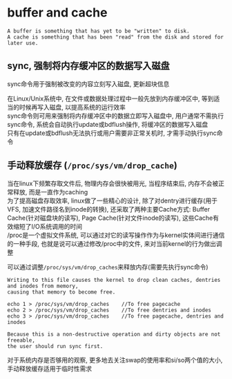 # buffer and cache

```
A buffer is something that has yet to be "written" to disk.
A cache is something that has been "read" from the disk and stored for later use.
```

## sync, 强制将内存缓冲区的数据写入磁盘

sync命令用于强制被改变的内容立刻写入磁盘, 更新超块信息 <br/>

在Linux/Unix系统中, 在文件或数据处理过程中一般先放到内存缓冲区中, 等到适当的时候再写入磁盘, 以提高系统的运行效率 <br/>
sync命令则可用来强制将内存缓冲区中的数据立即写入磁盘中, 用户通常不需执行sync命令, 系统会自动执行update或bdflush操作, 将缓冲区的数据写入磁盘 <br/>
只有在update或bdflush无法执行或用户需要非正常关机时, 才需手动执行sync命令 <br/>

## 手动释放缓存 (`/proc/sys/vm/drop_cache`)

当在linux下频繁存取文件后, 物理内存会很快被用光, 当程序结束后, 内存不会被正常释放, 而是一直作为caching <br/>
为了提高磁盘存取效率, linux做了一些精心的设计, 除了对dentry进行缓存(用于VFS, 加速文件路径名到inode的转换), 还采取了两种主要Cache方式: Buffer Cache(针对磁盘块的读写), Page Cache(针对文件inode的读写), 这些Cache有效缩短了I/O系统调用的时间 <br/>
/proc是一个虚拟文件系统, 可以通过对它的读写操作作为与kernel实体间进行通信的一种手段, 也就是说可以通过修改/proc中的文件, 来对当前kernel的行为做出调整 <br/>

可以通过调整`/proc/sys/vm/drop_caches`来释放内存(需要先执行sync命令) <br/>
```
Writing to this file causes the kernel to drop clean caches, dentries and inodes from memory, 
causing that memory to become free.

echo 1 > /proc/sys/vm/drop_caches    //To free pagecache
echo 2 > /proc/sys/vm/drop_caches    //To free dentries and inodes
echo 3 > /proc/sys/vm/drop_caches    //To free pagecache, dentries and inodes

Because this is a non-destructive operation and dirty objects are not freeable,
the user should run sync first.
```

对于系统内存是否够用的观察, 更多地去关注swap的使用率和si/so两个值的大小, 手动释放缓存适用于临时性需求
